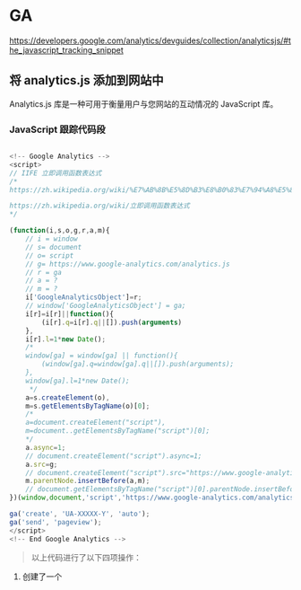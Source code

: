 # GA


https://developers.google.com/analytics/devguides/collection/analyticsjs/#the_javascript_tracking_snippet

## 将 analytics.js 添加到网站中

Analytics.js 库是一种可用于衡量用户与您网站的互动情况的 JavaScript 库。

### JavaScript 跟踪代码段



```js

<!-- Google Analytics -->
<script>
// IIFE 立即调用函数表达式
/* 
https://zh.wikipedia.org/wiki/%E7%AB%8B%E5%8D%B3%E8%B0%83%E7%94%A8%E5%87%BD%E6%95%B0%E8%A1%A8%E8%BE%BE%E5%BC%8F

https://zh.wikipedia.org/wiki/立即调用函数表达式
*/

(function(i,s,o,g,r,a,m){
    // i = window
    // s= document
    // o= script
    // g= https://www.google-analytics.com/analytics.js
    // r = ga
    // a = ?
    // m = ?
    i['GoogleAnalyticsObject']=r;
    // window['GoogleAnalyticsObject'] = ga;
    i[r]=i[r]||function(){
        (i[r].q=i[r].q||[]).push(arguments)
    },
    i[r].l=1*new Date();
    /*
    window[ga] = window[ga] || function(){
        (window[ga].q=window[ga].q||[]).push(arguments);
    },
    window[ga].l=1*new Date();
     */
    a=s.createElement(o),
    m=s.getElementsByTagName(o)[0];
    /*
    a=document.createElement("script"),
    m=document..getElementsByTagName("script")[0];
    */
    a.async=1;
    // document.createElement("script").async=1;
    a.src=g;
    // document.createElement("script").src="https://www.google-analytics.com/analytics.js";
    m.parentNode.insertBefore(a,m);
    // document.getElementsByTagName("script")[0].parentNode.insertBefore(a,m);;
})(window,document,'script','https://www.google-analytics.com/analytics.js','ga');

ga('create', 'UA-XXXXX-Y', 'auto');
ga('send', 'pageview');
</script>
<!-- End Google Analytics -->

```

> 以上代码进行了以下四项操作：

1. 创建了一个 <script> 元素，并开始从 https://www.google-analytics.com/analytics.js 异步下载 analytics.js JavaScript 库。

2. 初始化了一个全局函数 ga（也称为 ga() 命令队列），您可以通过该函数来安排要在 analytics.js 库加载完毕可供使用时执行的命令。

3. 在 ga() 命令队列中添加一条命令，为通过 'UA-XXXXX-Y' 参数指定的媒体资源创建一个新的跟踪器对象。

4. 在 ga() 命令队列中添加另一条命令，为当前页面向 Google Analytics（分析）发送网页浏览数据。

自定义实现时可能需要修改 JavaScript 跟踪代码段的最后两行（create 和 send 命令）或添加更多代码来跟踪更多互动。
但不应该更改加载 analytics.js 库或初始化 ga() 命令队列函数的代码。


## 备用异步跟踪代码段

虽然上述 JavaScript 跟踪代码段可以确保该脚本在所有浏览器中加载和异步执行，但不足之处是不能让新型浏览器预加载该脚本。

```js
<!-- Google Analytics -->
<script>
    window.ga=window.ga||function(){
        (ga.q=ga.q||[]).push(arguments)
    };
    ga.l=+new Date;
    ga('create', 'UA-XXXXX-Y', 'auto');
    ga('send', 'pageview');
</script>

<script async src='https://www.google-analytics.com/analytics.js'></script>
<!-- End Google Analytics -->

```


### 跟踪代码段可以捕获哪些数据？

当您在网站中添加了上述任何一种跟踪代码段之后，就会针对用户访问的每个页面发送网页浏览数据。

Google Analytics（分析）通过处理此数据可以推导出大量信息，其中包括：

+ 用户总共在您网站上停留了多少时间。

+ 用户在每个网页上停留的时间以及用户查看这些网页的次序。

+ 用户点击了哪些内部链接（根据下一个网页浏览的网址得到）。

此外，IP 地址、用户代理字符串以及 analytics.js 在创建新跟踪器时查看的初始网页可用于确定以下这类信息：

+ 用户的地理位置。

+ 用户使用的浏览器和操作系统。

+ 屏幕尺寸以及是否安装了 Flash 或 Java。

+ 引荐网站。



## analytics.js 的工作原理 


https://developers.google.com/analytics/devguides/collection/analyticsjs/how-analyticsjs-works


您需要使用 analytics.js 进行的所有跟踪几乎都可以使用 ga() 命令队列完成。
本指南介绍什么是命令队列、其工作原理以及如何执行命令来跟踪用户互动。


ga 命令队列

JavaScript 跟踪代码段定义了一个称为“命令队列”的全局函数 ga。之所以称其为命令队列，是因为该函数不会立即执行其中的命令，而是将这些命令加入到队列中，将这些命令的执行被延迟 analytics.js 库加载完成后进行。

在 JavaScript 中，函数也是对象，这意味着函数中也可以包含属性。跟踪代码段在 ga 函数对象上定义了一个值为空数据的 q 属性。在 analytics.js 库尚未加载完成之前，调用 ga() 函数会将传递给 ga() 函数的参数列表附加到 q 数组的尾部。

例如，如果您运行跟踪代码段并立即将 ga.q 中的内容写入控制台日志，就会看到一个数组，其中有两个元素，分别包含已传递给 ga() 函数的两组参数：

```js
    console.log(ga.q);

    // Outputs the following:
    // [
    //   ['create', 'UA-XXXXX-Y', 'auto'],
    //   ['send', 'pageview']
    // ]

```
analytics.js 加载完成后，会立即查看 ga.q 数组的内容并依次执行每条命令。然后，ga() 函数将被重新定义以立即执行之后的调用。

在这种模式下，开发者在使用 ga() 命令队列时无需担心 analytics.js 库是否已完成加载。该模式提供了一种类似于同步代码的简单接口，规避了异步代码的诸多复杂性。




将命令添加到队列

对 ga() 命令队列的所有调用都使用同一个签名。第一个参数，“命令”，是一个标识特定 analytics.js 方法的字符串。其他参数是要传递给该方法的参数。

特定命令所使用的方法可以是全局方法（例如 ga 对象的 create 方法），也可以是跟踪对象的实例方法（例如 send）。如果 ga() 命令队列收到一条它无法识别的命令，会直接将其忽略，因此，在调用 ga() 函数时请仔细慎重，因为这些调用几乎不可能报错。

要查看可通过命令队列执行的所有命令的详尽列表，请参阅 ga() 命令队列参考。

命令参数

大多数 analytics.js 命令（及其相应方法）都接受多种不同格式的参数。这是为了便于向特定方法传递常用字段。

以下面的 JavaScript 跟踪代码段中的两条命令为例：

```js
    ga('create', 'UA-XXXXX-Y', 'auto');
    ga('send', 'pageview');

```
在第一条命令中，create 接受了通过第二个、第三个和第四个可选参数指定的相应 trackingId、cookieDomain 和 name 字段。send 命令接受通过第二个可选参数指定的 hitType。

所有命令均接受普遍适用的 fieldsObject 参数，该这种参数可用于指定任何字段。例如，可将上述跟踪代码段中的两条命令改写为：

```js
    ga('create', {
        trackingId: 'UA-XXXXX-Y',
        cookieDomain: 'auto'
    });
    ga('send', {
        hitType: 'pageview'
    });

```
要查看每个命令所允许的可选参数的详尽列表，请参阅 ga() 命令队列参考。







> G:\wwwRoot\learning\000projects\Express-Restful-API\readme.md

> G:\wwwRoot\learning\Back-End\Node.js\JSON\JSON-REST-API-Server\readme.md

> G:\wwwRoot\learning\000projects\commenting-engine\Restful-API-Server\readme.md













